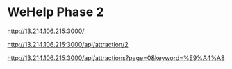 # WeHelp Phase 2
http://13.214.106.215:3000/

http://13.214.106.215:3000/api/attraction/2

http://13.214.106.215:3000/api/attractions?page=0&keyword=%E9%A4%A8
